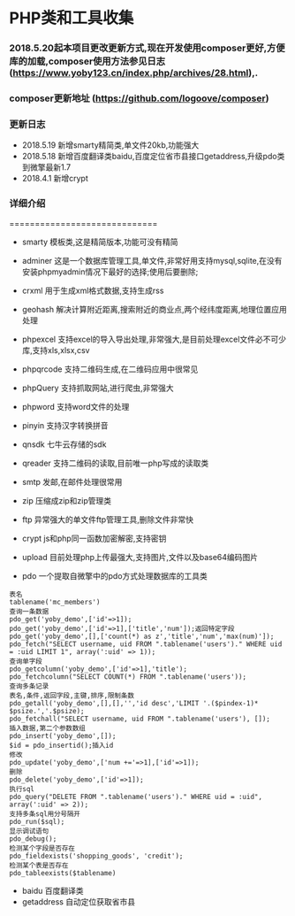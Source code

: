 # PHP类和工具收集


### 2018.5.20起本项目更改更新方式,现在开发使用composer更好,方便库的加载,composer使用方法参见日志(https://www.yoby123.cn/index.php/archives/28.html),.
### composer更新地址 (https://github.com/logoove/composer)
### 更新日志
- 2018.5.19 新增smarty精简类,单文件20kb,功能强大
- 2018.5.18 新增百度翻译类baidu,百度定位省市县接口getaddress,升级pdo类到微擎最新1.7
- 2018.4.1 新增crypt


### 详细介绍
=============================
- smarty 模板类,这是精简版本,功能可没有精简
- adminer 这是一个数据库管理工具,单文件,非常好用支持mysql,sqlite,在没有安装phpmyadmin情况下最好的选择;使用后要删除;
- crxml 用于生成xml格式数据,支持生成rss
- geohash 解决计算附近距离,搜索附近的商业点,两个经纬度距离,地理位置应用处理
- phpexcel 支持excel的导入导出处理,非常强大,是目前处理excel文件必不可少库,支持xls,xlsx,csv

- phpqrcode 支持二维码生成,在二维码应用中很常见
- phpQuery 支持抓取网站,进行爬虫,非常强大
- phpword 支持word文件的处理

- pinyin 支持汉字转换拼音
- qnsdk 七牛云存储的sdk
- qreader 支持二维码的读取,目前唯一php写成的读取类
- smtp 发邮,在邮件处理很常用
- zip 压缩成zip和zip管理类
- ftp 异常强大的单文件ftp管理工具,删除文件非常快
- crypt js和php同一函数加密解密,支持密钥
- upload 目前处理php上传最强大,支持图片,文件以及base64编码图片
- pdo 一个提取自微擎中的pdo方式处理数据库的工具类

~~~
表名 
tablename('mc_members')
查询一条数据
pdo_get('yoby_demo',['id'=>1]);
pdo_get('yoby_demo',['id'=>1],['title','num']);返回特定字段
pdo_get('yoby_demo',[],['count(*) as z','title','num','max(num)']);
pdo_fetch("SELECT username, uid FROM ".tablename('users')." WHERE uid = :uid LIMIT 1", array(':uid' => 1));
查询单字段
pdo_getcolumn('yoby_demo',['id'=>1],'title');
pdo_fetchcolumn("SELECT COUNT(*) FROM ".tablename('users'));
查询多条记录
表名,条件,返回字段,主键,排序,限制条数
pdo_getall('yoby_demo',[],[],'','id desc','LIMIT '.($pindex-1)* $psize.','.$psize); 
pdo_fetchall("SELECT username, uid FROM ".tablename('users'), []);
插入数据,第二个参数数组
pdo_insert('yoby_demo',[]);
$id = pdo_insertid();插入id
修改
pdo_update('yoby_demo',['num +='=>1],['id'=>1]);
删除
pdo_delete('yoby_demo',['id'=>1]);
执行sql
pdo_query("DELETE FROM ".tablename('users')." WHERE uid = :uid", array(':uid' => 2));
支持多条sql用分号隔开
pdo_run($sql);
显示调试语句
pdo_debug();
检测某个字段是否存在
pdo_fieldexists('shopping_goods', 'credit');
检测某个表是否存在
pdo_tableexists($tablename)
~~~
- baidu 百度翻译类
- getaddress 自动定位获取省市县

